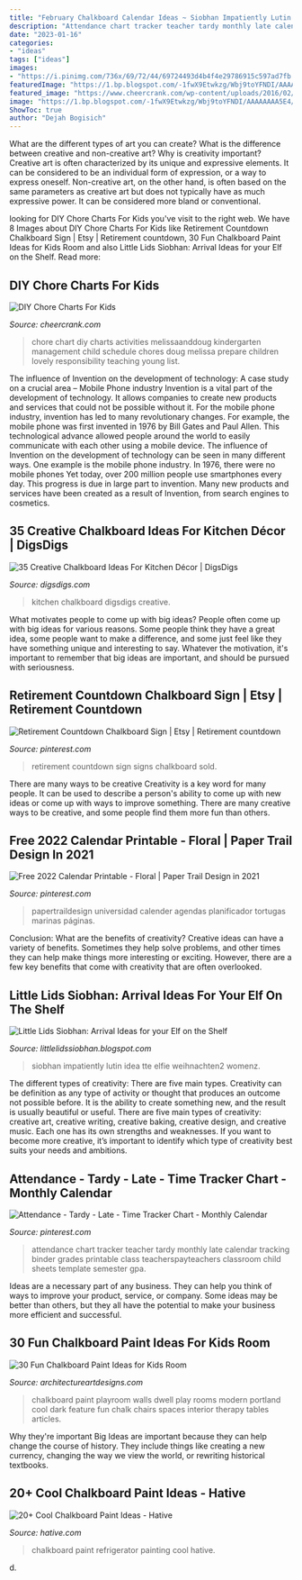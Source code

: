 ```yaml
---
title: "February Chalkboard Calendar Ideas ~ Siobhan Impatiently Lutin Idea Tte Elfie Weihnachten2 Womenz"
description: "Attendance chart tracker teacher tardy monthly late calendar tracking binder grades printable class teacherspayteachers classroom child sheets template semester gpa"
date: "2023-01-16"
categories:
- "ideas"
tags: ["ideas"]
images:
- "https://i.pinimg.com/736x/69/72/44/69724493d4b4f4e29786915c597ad7fb.jpg"
featuredImage: "https://1.bp.blogspot.com/-1fwX9Etwkzg/Wbj9toYFNDI/AAAAAAAA5E4/d1uyWWkjZBwGrKfWAwkVuOfHG6uNqwGtwCLcBGAs/s1600/014a058b8dfad813328dd12a44eb5d1d.jpg"
featured_image: "https://www.cheercrank.com/wp-content/uploads/2016/02/11-lovely-diy-chore-charts.jpg"
image: "https://1.bp.blogspot.com/-1fwX9Etwkzg/Wbj9toYFNDI/AAAAAAAA5E4/d1uyWWkjZBwGrKfWAwkVuOfHG6uNqwGtwCLcBGAs/s1600/014a058b8dfad813328dd12a44eb5d1d.jpg"
ShowToc: true
author: "Dejah Bogisich"
---
```



What are the different types of art you can create? What is the difference between creative and non-creative art? Why is creativity important?
Creative art is often characterized by its unique and expressive elements. It can be considered to be an individual form of expression, or a way to express oneself. Non-creative art, on the other hand, is often based on the same parameters as creative art but does not typically have as much expressive power. It can be considered more bland or conventional.

	

		
looking for DIY Chore Charts For Kids you've visit to the right web. We have 8 Images about DIY Chore Charts For Kids like Retirement Countdown Chalkboard Sign | Etsy | Retirement countdown, 30 Fun Chalkboard Paint Ideas for Kids Room and also Little Lids Siobhan: Arrival Ideas for your Elf on the Shelf. Read more:
		
    
## DIY Chore Charts For Kids

<img loading=lazy src="https://www.cheercrank.com/wp-content/uploads/2016/02/11-lovely-diy-chore-charts.jpg" onerror="this.onerror=null;this.src='https://tse4.mm.bing.net/th?id=OIP.C8V3cbYvOQ9LG2qaXy8M2wHaME&amp;pid=15.1';" alt="DIY Chore Charts For Kids">

_Source: cheercrank.com_

>chore chart diy charts activities melissaanddoug kindergarten management child schedule chores doug melissa prepare children lovely responsibility teaching young list. 

	

The influence of Invention on the development of technology: A case study on a crucial area – Mobile Phone industry
Invention is a vital part of the development of technology. It allows companies to create new products and services that could not be possible without it. For the mobile phone industry, invention has led to many revolutionary changes. For example, the mobile phone was first invented in 1976 by Bill Gates and Paul Allen. This technological advance allowed people around the world to easily communicate with each other using a mobile device.
The influence of Invention on the development of technology can be seen in many different ways. One example is the mobile phone industry. In 1976, there were no mobile phones Yet today, over 200 million people use smartphones every day. This progress is due in large part to invention. Many new products and services have been created as a result of Invention, from search engines to cosmetics.

    
## 35 Creative Chalkboard Ideas For Kitchen Décor | DigsDigs

<img loading=lazy src="http://www.digsdigs.com/photos/creative-chalkboard-ideas-for-kitchen-decor-34.jpg" onerror="this.onerror=null;this.src='https://tse3.mm.bing.net/th?id=OIP.MJpmdxqlCKIujaQds1VaugHaNE&amp;pid=15.1';" alt="35 Creative Chalkboard Ideas For Kitchen Décor | DigsDigs">

_Source: digsdigs.com_

>kitchen chalkboard digsdigs creative. 

	

What motivates people to come up with big ideas?
People often come up with big ideas for various reasons. Some people think they have a great idea, some people want to make a difference, and some just feel like they have something unique and interesting to say. Whatever the motivation, it's important to remember that big ideas are important, and should be pursued with seriousness.

    
## Retirement Countdown Chalkboard Sign | Etsy | Retirement Countdown

<img loading=lazy src="https://i.pinimg.com/736x/69/72/44/69724493d4b4f4e29786915c597ad7fb.jpg" onerror="this.onerror=null;this.src='https://tse4.mm.bing.net/th?id=OIP.jtUUtAsgC8dxC4GUz_b0gwHaHa&amp;pid=15.1';" alt="Retirement Countdown Chalkboard Sign | Etsy | Retirement countdown">

_Source: pinterest.com_

>retirement countdown sign signs chalkboard sold. 

	

There are many ways to be creative
Creativity is a key word for many people. It can be used to describe a person's ability to come up with new ideas or come up with ways to improve something. There are many creative ways to be creative, and some people find them more fun than others.

    
## Free 2022 Calendar Printable - Floral | Paper Trail Design In 2021

<img loading=lazy src="https://i.pinimg.com/736x/c3/b9/94/c3b994b677869b2b421d2a82c7dd8426.jpg" onerror="this.onerror=null;this.src='https://tse3.mm.bing.net/th?id=OIP.7HdbxL-eM5TL_Knz9TDRSAHaJl&amp;pid=15.1';" alt="Free 2022 Calendar Printable - Floral | Paper Trail Design in 2021">

_Source: pinterest.com_

>papertraildesign universidad calender agendas planificador tortugas marinas páginas. 

	

Conclusion: What are the benefits of creativity?
Creative ideas can have a variety of benefits. Sometimes they help solve problems, and other times they can help make things more interesting or exciting. However, there are a few key benefits that come with creativity that are often overlooked.

    
## Little Lids Siobhan: Arrival Ideas For Your Elf On The Shelf

<img loading=lazy src="https://1.bp.blogspot.com/-1fwX9Etwkzg/Wbj9toYFNDI/AAAAAAAA5E4/d1uyWWkjZBwGrKfWAwkVuOfHG6uNqwGtwCLcBGAs/s1600/014a058b8dfad813328dd12a44eb5d1d.jpg" onerror="this.onerror=null;this.src='https://tse2.mm.bing.net/th?id=OIP.1cBruvDfR6xKula2CSPL6AHaLH&amp;pid=15.1';" alt="Little Lids Siobhan: Arrival Ideas for your Elf on the Shelf">

_Source: littlelidssiobhan.blogspot.com_

>siobhan impatiently lutin idea tte elfie weihnachten2 womenz. 

	

The different types of creativity: There are five main types.
Creativity can be definition as any type of activity or thought that produces an outcome not possible before. It is the ability to create something new, and the result is usually beautiful or useful. There are five main types of creativity: creative art, creative writing, creative baking, creative design, and creative music. Each one has its own strengths and weaknesses. If you want to become more creative, it’s important to identify which type of creativity best suits your needs and ambitions.

    
## Attendance - Tardy - Late - Time Tracker Chart - Monthly Calendar

<img loading=lazy src="https://i.pinimg.com/736x/fb/40/4a/fb404a73571e467579bfcb86ac249cab--classroom-attendance-bilingual-classroom.jpg" onerror="this.onerror=null;this.src='https://tse4.mm.bing.net/th?id=OIP.B-gDyFZXM5sjbkCZMZWs5AAAAA&amp;pid=15.1';" alt="Attendance - Tardy - Late - Time Tracker Chart - Monthly Calendar">

_Source: pinterest.com_

>attendance chart tracker teacher tardy monthly late calendar tracking binder grades printable class teacherspayteachers classroom child sheets template semester gpa. 

	

Ideas are a necessary part of any business. They can help you think of ways to improve your product, service, or company. Some ideas may be better than others, but they all have the potential to make your business more efficient and successful.

    
## 30 Fun Chalkboard Paint Ideas For Kids Room

<img loading=lazy src="http://www.architectureartdesigns.com/wp-content/uploads/2014/01/303-630x786.jpg" onerror="this.onerror=null;this.src='https://tse3.mm.bing.net/th?id=OIP.LusNupl6rwkgLkUAYDh73AHaJP&amp;pid=15.1';" alt="30 Fun Chalkboard Paint Ideas for Kids Room">

_Source: architectureartdesigns.com_

>chalkboard paint playroom walls dwell play rooms modern portland cool dark feature fun chalk chairs spaces interior therapy tables articles. 

	

Why they're important
Big Ideas are important because they can help change the course of history. They include things like creating a new currency, changing the way we view the world, or rewriting historical textbooks.

    
## 20+ Cool Chalkboard Paint Ideas - Hative

<img loading=lazy src="https://hative.com/wp-content/uploads/2014/09/chalkboard-paint-ideas/10-chalkboard-painting-on-a-refrigerator.jpg" onerror="this.onerror=null;this.src='https://tse1.mm.bing.net/th?id=OIP.DboN5Ldf0RG8QKba-MLc3QHaLH&amp;pid=15.1';" alt="20+ Cool Chalkboard Paint Ideas - Hative">

_Source: hative.com_

>chalkboard paint refrigerator painting cool hative. 

	

d.

